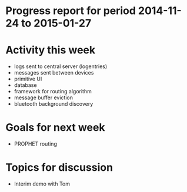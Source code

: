 Progress report for period 2014-11-24 to 2015-01-27
===

# Activity this week
- logs sent to central server (logentries)
- messages sent between devices
- primitive UI
- database
- framework for routing algorithm
- message buffer eviction
- bluetooth background discovery


# Goals for next week
- PROPHET routing

# Topics for discussion
- Interim demo with Tom
